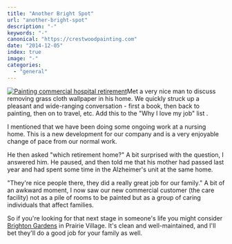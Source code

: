 ```yaml
---
title: "Another Bright Spot"
url: "another-bright-spot"
description: "-"
keywords: "-"
canonical: "https://crestwoodpainting.com"
date: "2014-12-05"
index: true
image: "-"
categories:
  - "general"
---
```


[![Painting commercial hospital retirement](/images/Brighton-Gardens.jpg)](/2014/11/Brighton-Gardens.jpg)Met a very nice man to discuss removing grass cloth wallpaper in his home. We quickly struck up a pleasant and wide-ranging conversation - first a book, then back to painting, then on to travel, etc. Add this to the "Why I love my job" list .

I mentioned that we have been doing some ongoing work at a nursing home. This is a new development for our company and is a very enjoyable change of pace from our normal work.

He then asked "which retirement home?" A bit surprised with the question, I answered him. He paused, and then told me that his mother had passed last year and had spent some time in the Alzheimer's unit at the same home.

"They're nice people there, they did a really great job for our family." A bit of an awkward moment, I now saw our new commercial customer (the care facility) not as a pile of rooms to be painted but as a group of caring individuals that affect families.

So if you're looking for that next stage in someone's life you might consider [Brighton Gardens](http://www.sunriseseniorliving.com/communities/brighton-gardens-of-prairie-village/overview.aspx) in Prairie Village. It's clean and well-maintained, and I'll bet they'll do a good job for your family as well.
